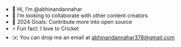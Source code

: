 - 👋 Hi, I’m @abhinandannahar
- 👯 I’m looking to collaborate with other content creators
- 🥅 2024 Goals: Contribute more into open source
- ⚡ Fun fact: I love to Cricket 
- ✉️ You can drop me an email at abhinandannahar378@gmail.com

<!---
abhinandannahar/abhinandannahar is a ✨ special ✨ repository because its `README.md` (this file) appears on your GitHub profile.
You can click the Preview link to take a look at your changes.
--->
